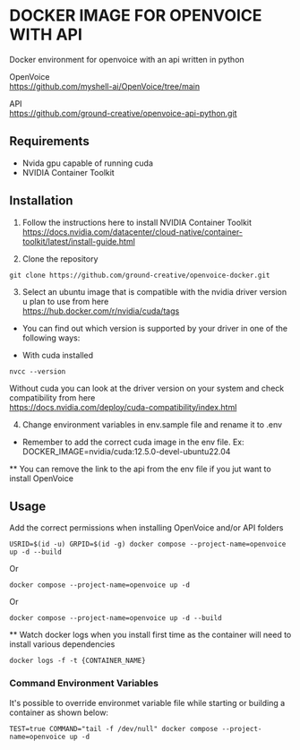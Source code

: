 # DOCKER IMAGE FOR OPENVOICE WITH API

Docker environment for openvoice with an api written in python

OpenVoice<br />
https://github.com/myshell-ai/OpenVoice/tree/main

API<br />
https://github.com/ground-creative/openvoice-api-python.git

## Requirements

- Nvida gpu capable of running cuda
- NVIDIA Container Toolkit

## Installation

1) Follow the instructions here to install NVIDIA Container Toolkit<br />
https://docs.nvidia.com/datacenter/cloud-native/container-toolkit/latest/install-guide.html

2) Clone the repository
```
git clone https://github.com/ground-creative/openvoice-docker.git
```

3) Select an ubuntu image that is compatible with the nvidia driver version u plan to use from here<br />
https://hub.docker.com/r/nvidia/cuda/tags

* You can find out which version is supported by your driver in one of the following ways:

* With cuda installed
```
nvcc --version
```

Without cuda you can look at the driver version on your system and check compatibility from here<br />
https://docs.nvidia.com/deploy/cuda-compatibility/index.html


4) Change environment variables in env.sample file and rename it to .env

* Remember to add the correct cuda image in the env file. Ex: DOCKER_IMAGE=nvidia/cuda:12.5.0-devel-ubuntu22.04

** You can remove the link to the api from the env file if you jut want to install OpenVoice

## Usage

Add the correct permissions when installing OpenVoice and/or API folders
```
USRID=$(id -u) GRPID=$(id -g) docker compose --project-name=openvoice up -d --build
```
Or
```
docker compose --project-name=openvoice up -d
```
Or
```
docker compose --project-name=openvoice up -d --build
```

** Watch docker logs when you install first time as the container will need to install various dependencies
```
docker logs -f -t {CONTAINER_NAME}
```

### Command Environment Variables

It's possible to override environmet variable file while starting or building a container as shown below:
```
TEST=true COMMAND="tail -f /dev/null" docker compose --project-name=openvoice up -d
```
